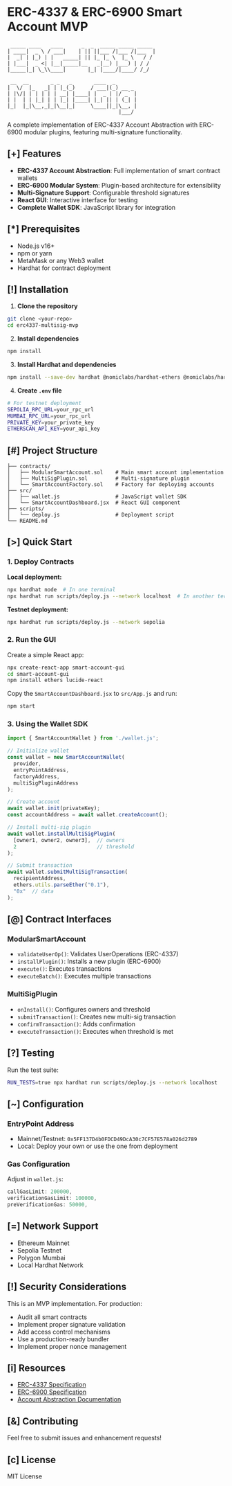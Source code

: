 # ERC-4337 & ERC-6900 Smart Account MVP

```
 _____ ____   ____      _  _  _____ _____ _____ 
| ____|  _ \ / ___|    | || ||___ /|___ /|___  |
|  _| | |_) | |   _____| || |_ |_ \  |_ \   / / 
| |___|  _ <| |__|_____|__   _|__) |___) | / /  
|_____|_| \_\\____|       |_| |____/|____/ /_/   
                                                 
 __  __       _ _   _       ____  _       
|  \/  |_   _| | |_(_)     / ___|(_) __ _ 
| |\/| | | | | | __| |____| |  _ | |/ _` |
| |  | | |_| | | |_| |____| |_| || | (_| |
|_|  |_|\__,_|_|\__|_|     \____||_|\__, |
                                    |___/ 
```

A complete implementation of ERC-4337 Account Abstraction with ERC-6900 modular plugins, featuring multi-signature functionality.

## [+] Features

- **ERC-4337 Account Abstraction**: Full implementation of smart contract wallets
- **ERC-6900 Modular System**: Plugin-based architecture for extensibility
- **Multi-Signature Support**: Configurable threshold signatures
- **React GUI**: Interactive interface for testing
- **Complete Wallet SDK**: JavaScript library for integration

## [*] Prerequisites

- Node.js v16+
- npm or yarn
- MetaMask or any Web3 wallet
- Hardhat for contract deployment

## [!] Installation

1. **Clone the repository**
```bash
git clone <your-repo>
cd erc4337-multisig-mvp
```

2. **Install dependencies**
```bash
npm install
```

3. **Install Hardhat and dependencies**
```bash
npm install --save-dev hardhat @nomiclabs/hardhat-ethers @nomiclabs/hardhat-waffle ethereum-waffle chai ethers
```

4. **Create `.env` file**
```bash
# For testnet deployment
SEPOLIA_RPC_URL=your_rpc_url
MUMBAI_RPC_URL=your_rpc_url
PRIVATE_KEY=your_private_key
ETHERSCAN_API_KEY=your_api_key
```

## [#] Project Structure

```
├── contracts/
│   ├── ModularSmartAccount.sol    # Main smart account implementation
│   ├── MultiSigPlugin.sol         # Multi-signature plugin
│   └── SmartAccountFactory.sol    # Factory for deploying accounts
├── src/
│   ├── wallet.js                  # JavaScript wallet SDK
│   └── SmartAccountDashboard.jsx  # React GUI component
├── scripts/
│   └── deploy.js                  # Deployment script
└── README.md
```

## [>] Quick Start

### 1. Deploy Contracts

**Local deployment:**
```bash
npx hardhat node  # In one terminal
npx hardhat run scripts/deploy.js --network localhost  # In another terminal
```

**Testnet deployment:**
```bash
npx hardhat run scripts/deploy.js --network sepolia
```

### 2. Run the GUI

Create a simple React app:
```bash
npx create-react-app smart-account-gui
cd smart-account-gui
npm install ethers lucide-react
```

Copy the `SmartAccountDashboard.jsx` to `src/App.js` and run:
```bash
npm start
```

### 3. Using the Wallet SDK

```javascript
import { SmartAccountWallet } from './wallet.js';

// Initialize wallet
const wallet = new SmartAccountWallet(
  provider,
  entryPointAddress,
  factoryAddress,
  multiSigPluginAddress
);

// Create account
await wallet.init(privateKey);
const accountAddress = await wallet.createAccount();

// Install multi-sig plugin
await wallet.installMultiSigPlugin(
  [owner1, owner2, owner3],  // owners
  2                          // threshold
);

// Submit transaction
await wallet.submitMultiSigTransaction(
  recipientAddress,
  ethers.utils.parseEther("0.1"),
  "0x"  // data
);
```

## [@] Contract Interfaces

### ModularSmartAccount
- `validateUserOp()`: Validates UserOperations (ERC-4337)
- `installPlugin()`: Installs a new plugin (ERC-6900)
- `execute()`: Executes transactions
- `executeBatch()`: Executes multiple transactions

### MultiSigPlugin
- `onInstall()`: Configures owners and threshold
- `submitTransaction()`: Creates new multi-sig transaction
- `confirmTransaction()`: Adds confirmation
- `executeTransaction()`: Executes when threshold is met

## [?] Testing

Run the test suite:
```bash
RUN_TESTS=true npx hardhat run scripts/deploy.js --network localhost
```

## [~] Configuration

### EntryPoint Address
- Mainnet/Testnet: `0x5FF137D4b0FDCD49DcA30c7CF57E578a026d2789`
- Local: Deploy your own or use the one from deployment

### Gas Configuration
Adjust in `wallet.js`:
```javascript
callGasLimit: 200000,
verificationGasLimit: 100000,
preVerificationGas: 50000,
```

## [=] Network Support

- Ethereum Mainnet
- Sepolia Testnet
- Polygon Mumbai
- Local Hardhat Network

## [!] Security Considerations

This is an MVP implementation. For production:
- Audit all smart contracts
- Implement proper signature validation
- Add access control mechanisms
- Use a production-ready bundler
- Implement proper nonce management

## [i] Resources

- [ERC-4337 Specification](https://eips.ethereum.org/EIPS/eip-4337)
- [ERC-6900 Specification](https://eips.ethereum.org/EIPS/eip-6900)
- [Account Abstraction Documentation](https://docs.stackup.sh/)

## [&] Contributing

Feel free to submit issues and enhancement requests!

## [c] License

MIT License
